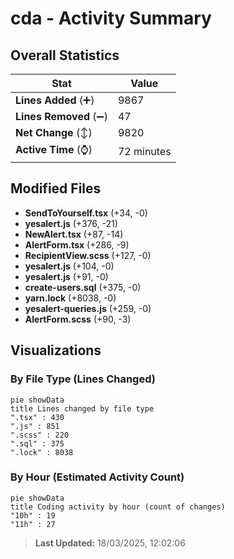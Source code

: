 # cda - Activity Summary 

## Overall Statistics

| Stat                   | Value                                                             |
| ---------------------- | ----------------------------------------------------------------- |
| **Lines Added** (➕)   | 9867                                          |
| **Lines Removed** (➖) | 47                                        |
| **Net Change** (↕)    | 9820                |
| **Active Time** (⌚)   | 72 minutes |


## Modified Files
- **SendToYourself.tsx** (+34, -0)
- **yesalert.js** (+376, -21)
- **NewAlert.tsx** (+87, -14)
- **AlertForm.tsx** (+286, -9)
- **RecipientView.scss** (+127, -0)
- **yesalert.js** (+104, -0)
- **yesalert.js** (+91, -0)
- **create-users.sql** (+375, -0)
- **yarn.lock** (+8038, -0)
- **yesalert-queries.js** (+259, -0)
- **AlertForm.scss** (+90, -3)

## Visualizations

### By File Type (Lines Changed)

```mermaid
pie showData
title Lines changed by file type
".tsx" : 430
".js" : 851
".scss" : 220
".sql" : 375
".lock" : 8038
```

### By Hour (Estimated Activity Count)

```mermaid
pie showData
title Coding activity by hour (count of changes)
"10h" : 19
"11h" : 27
```


> **Last Updated:** 18/03/2025, 12:02:06